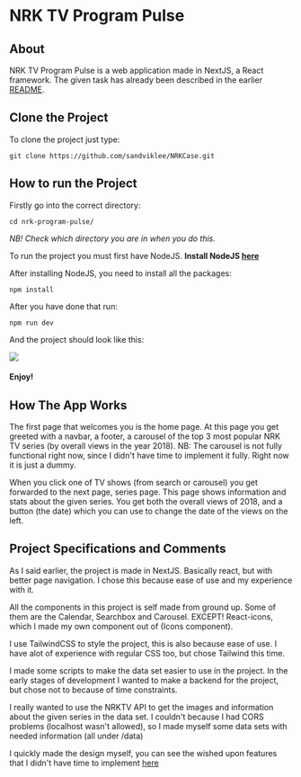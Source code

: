 # NRK TV Program Pulse

## About

NRK TV Program Pulse is a web application made in NextJS, a React framework. The given task has already been described in the earlier [README](../README.md).

## Clone the Project

To clone the project just type:

```
git clone https://github.com/sandviklee/NRKCase.git
```

## How to run the Project

Firstly go into the correct directory:

```
cd nrk-program-pulse/
```

_NB! Check which directory you are in when you do this._

To run the project you must first have NodeJS. **Install NodeJS [here](https://nodejs.org/en/download)**

After installing NodeJS, you need to install all the packages:

```
npm install
```

After you have done that run:

```
npm run dev
```

And the project should look like this:

<img src="https://i.gyazo.com/461b433b1513c16ab519460ebdabda69.jpg">

#### Enjoy!

## How The App Works

The first page that welcomes you is the home page. At this page you get greeted with a navbar, a footer, a carousel of the top 3 most popular NRK TV series (by overall views in the year 2018). NB: The carousel is not fully functional right now, since I didn't have time to implement it fully. Right now it is just a dummy.

When you click one of TV shows (from search or carousel) you get forwarded to the next page, series page. This page shows information and stats about the given series. You get both the overall views of 2018, and a button (the date) which you can use to change the date of the views on the left.

## Project Specifications and Comments

As I said earlier, the project is made in NextJS. Basically react, but with better page navigation. I chose this because ease of use and my experience with it.

All the components in this project is self made from ground up. Some of them are the Calendar, Searchbox and Carousel. EXCEPT! React-icons, which I made my own component out of (Icons component).

I use TailwindCSS to style the project, this is also because ease of use. I have alot of experience with regular CSS too, but chose Tailwind this time.

I made some scripts to make the data set easier to use in the project. In the early stages of development I wanted to make a backend for the project, but chose not to because of time constraints.

I really wanted to use the NRKTV API to get the images and information about the given series in the data set. I couldn't because I had CORS problems (localhost wasn't allowed), so I made myself some data sets with needed information (all under /data)

I quickly made the design myself, you can see the wished upon features that I didn't have time to implement [here](https://www.figma.com/file/5t15zoVkBHcSb7P913a8jx/NRK-Case?type=design&node-id=17%3A736&mode=design&t=DiLgovvZS8svI8lr-1)

